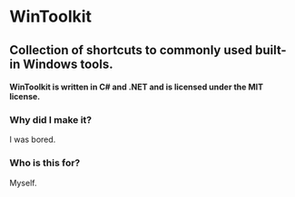 # WinToolkit
## Collection of shortcuts to commonly used built-in Windows tools.
#### WinToolkit is written in C# and .NET and is licensed under the MIT license.
### Why did I make it?
I was bored.
### Who is this for?
Myself.